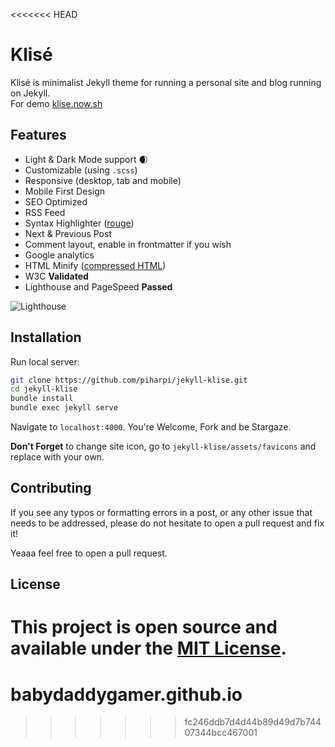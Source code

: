 <<<<<<< HEAD
# Klisé

Klisé is minimalist Jekyll theme for running a personal site and blog running on Jekyll.<br>
For demo <a href="https://klise.now.sh" target="_blank">klise.now.sh</a>

## Features

- Light & Dark Mode support :waxing_crescent_moon:
- Customizable (using `.scss`)
- Responsive (desktop, tab and mobile)
- Mobile First Design
- SEO Optimized
- RSS Feed
- Syntax Highlighter ([rouge](https://github.com/rouge-ruby/rouge))
- Next & Previous Post
- Comment layout, enable in frontmatter if you wish
- Google analytics
- HTML Minify ([compressed HTML](https://github.com/penibelst/jekyll-compress-html))
- W3C **Validated**
- Lighthouse and PageSpeed **Passed**

![Lighthouse](./lighthouse.png)

## Installation

Run local server:

```bash
git clone https://github.com/piharpi/jekyll-klise.git
cd jekyll-klise
bundle install
bundle exec jekyll serve
```

Navigate to `localhost:4000`. You're Welcome, Fork and be Stargaze.

**Don't Forget** to change site icon, go to `jekyll-klise/assets/favicons` and replace with your own.

## Contributing

If you see any typos or formatting errors in a post, or any other issue that needs to be addressed, please do not hesitate to open a pull request and fix it!

Yeaaa feel free to open a pull request.

## License

This project is open source and available under the [MIT License](LICENSE).
=======
# babydaddygamer.github.io
>>>>>>> fc246ddb7d4d44b89d49d7b74407344bcc467001
